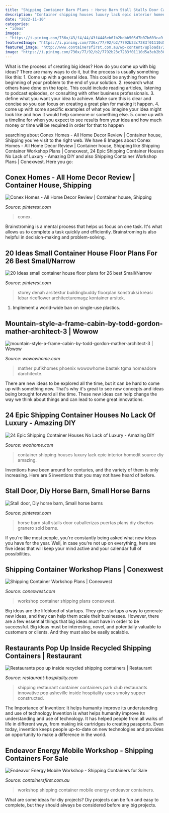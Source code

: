 ```yaml
---
title: "Shipping Container Barn Plans : Horse Barn Stall Stalls Door Caballerizas Puertas Plans Diy Diseños Granero Sold Barns"
description: "Container shipping houses luxury lack epic interior homedit source diy amazing"
date: "2022-11-10"
categories:
- "ideas"
images:
- "https://i.pinimg.com/736x/43/f4/44/43f4446eb61b2bdbb505d7b07b603ca9.jpg"
featuredImage: "https://i.pinimg.com/736x/77/92/b2/7792b23c7283f01110d5a3eb2b300c37.jpg"
featured_image: "http://www.containersfirst.com.au/wp-content/uploads/2012/08/Shipping-Container-Workshop.jpg"
image: "https://i.pinimg.com/736x/77/92/b2/7792b23c7283f01110d5a3eb2b300c37.jpg"
---
```



What is the process of creating big ideas?
How do you come up with big ideas? There are many ways to do it, but the process is usually something like this: 1. Come up with a general idea. This could be anything from the beginning of your problem to the end of your solution. 2. research what others have done on the topic. This could include reading articles, listening to podcast episodes, or consulting with other business professionals. 3. define what you want your idea to achieve. Make sure this is clear and concise so you can focus on creating a great plan for making it happen. 4. come up with some specific examples of what you imagine your idea might look like and how it would help someone or something else. 5. come up with a timeline for when you expect to see results from your idea and how much money or time will be required in order for that to happen 
	

		
searching about Conex Homes - All Home Decor Review | Container house, Shipping you've visit to the right web. We have 8 Images about Conex Homes - All Home Decor Review | Container house, Shipping like Shipping Container Workshop Plans | Conexwest, 24 Epic Shipping Container Houses No Lack of Luxury - Amazing DIY and also Shipping Container Workshop Plans | Conexwest. Here you go:
		
    
## Conex Homes - All Home Decor Review | Container House, Shipping

<img loading=lazy src="https://i.pinimg.com/736x/77/92/b2/7792b23c7283f01110d5a3eb2b300c37.jpg" onerror="this.onerror=null;this.src='https://tse4.mm.bing.net/th?id=OIP.DHt3-xHtQUjYNnHA7gJVJAHaD4&amp;pid=15.1';" alt="Conex Homes - All Home Decor Review | Container house, Shipping">

_Source: pinterest.com_

>conex. 

	

Brainstroming is a mental process that helps us focus on one task. It's what allows us to complete a task quickly and efficiently. Brainstroming is also helpful in decision-making and problem-solving.

    
## 20 Ideas Small Container House Floor Plans For 26 Best Small/Narrow

<img loading=lazy src="https://i.pinimg.com/736x/43/f4/44/43f4446eb61b2bdbb505d7b07b603ca9.jpg" onerror="this.onerror=null;this.src='https://tse4.mm.bing.net/th?id=OIP.uq8dy46r0Ab7ssE2I6_CiAHaKb&amp;pid=15.1';" alt="20 Ideas small container house floor plans for 26 best Small/Narrow">

_Source: pinterest.com_

>storey denah arsitektur buildingbuddy floorplan konstruksi kreasi lebar riceflower architecturemagz kontainer arsitek. 

	

1. Implement a world-wide ban on single-use plastics.

    
## Mountain-style-a-frame-cabin-by-todd-gordon-mather-architect-3 | Wowow

<img loading=lazy src="https://cdn.wowowhome.com/photos/2020/10/mountain-style-a-frame-cabin-by-todd-gordon-mather-architect-3.jpg" onerror="this.onerror=null;this.src='https://tse2.mm.bing.net/th?id=OIP.6-3iRSbiZthhMNHG0yV_3AHaLH&amp;pid=15.1';" alt="mountain-style-a-frame-cabin-by-todd-gordon-mather-architect-3 | Wowow">

_Source: wowowhome.com_

>mather pufikhomes phoenix wowowhome bastek tgma homeadore darchitecte. 

	

There are new ideas to be explored all the time, but it can be hard to come up with something new. That's why it's great to see new concepts and ideas being brought forward all the time. These new ideas can help change the way we think about things and can lead to some great innovations.

    
## 24 Epic Shipping Container Houses No Lack Of Luxury - Amazing DIY

<img loading=lazy src="https://www.woohome.com/wp-content/uploads/2014/05/shipping-container-house-4-2.jpg" onerror="this.onerror=null;this.src='https://tse4.mm.bing.net/th?id=OIP.RyYys3Wu4aSdXuVm4cZP5AHaIr&amp;pid=15.1';" alt="24 Epic Shipping Container Houses No Lack of Luxury - Amazing DIY">

_Source: woohome.com_

>container shipping houses luxury lack epic interior homedit source diy amazing. 

	

Inventions have been around for centuries, and the variety of them is only increasing. Here are 5 inventions that you may not have heard of before.

    
## Stall Door, Diy Horse Barn, Small Horse Barns

<img loading=lazy src="https://i.pinimg.com/736x/18/9a/00/189a00063e2721d24f4124edb2975fc6.jpg" onerror="this.onerror=null;this.src='https://tse4.mm.bing.net/th?id=OIP.0orJkC-DxicSbaYjoNooMgHaFj&amp;pid=15.1';" alt="Stall door, Diy horse barn, Small horse barns">

_Source: pinterest.com_

>horse barn stall stalls door caballerizas puertas plans diy diseños granero sold barns. 

	

If you're like most people, you're constantly being asked what new ideas you have for the year. Well, in case you're not up on everything, here are five ideas that will keep your mind active and your calendar full of possibilities. 

    
## Shipping Container Workshop Plans | Conexwest

<img loading=lazy src="https://www.conexwest.com/sites/default/files/sharing-image/img-ea107993f06781e5b74baa0063c03b0c-v.jpg" onerror="this.onerror=null;this.src='https://tse1.mm.bing.net/th?id=OIP.Ax5niZxZfZ2xw8BiQaLSUwHaDm&amp;pid=15.1';" alt="Shipping Container Workshop Plans | Conexwest">

_Source: conexwest.com_

>workshop container shipping plans conexwest. 

	

Big ideas are the lifeblood of startups. They give startups a way to generate new ideas, and they can help them scale their businesses. However, there are a few essential things that big ideas must have in order to be successful. Big ideas must be interesting, novel, and potentially valuable to customers or clients. And they must also be easily scalable.

    
## Restaurants Pop Up Inside Recycled Shipping Containers | Restaurant

<img loading=lazy src="https://www.restaurant-hospitality.com/sites/restaurant-hospitality.com/files/styles/article_featured_standard/public/SmokyPark2.jpg?itok=26DxmdXq" onerror="this.onerror=null;this.src='https://tse4.mm.bing.net/th?id=OIP.mHoicqhJJn123V0NNj8plQHaD2&amp;pid=15.1';" alt="Restaurants pop up inside recycled shipping containers | Restaurant">

_Source: restaurant-hospitality.com_

>shipping restaurant container containers park club restaurants innovative pop asheville inside hospitality uses smoky supper constructed. 

	

The Importance of Invention: It helps humanity improve its understanding and use of technology
Invention is what helps humanity improve its understanding and use of technology. It has helped people from all walks of life in different ways, from making ink cartridges to creating passports. Even today, invention keeps people up-to-date on new technologies and provides an opportunity to make a difference in the world.

    
## Endeavor Energy Mobile Workshop - Shipping Containers For Sale

<img loading=lazy src="http://www.containersfirst.com.au/wp-content/uploads/2012/08/Shipping-Container-Workshop.jpg" onerror="this.onerror=null;this.src='https://tse3.mm.bing.net/th?id=OIP.3mPyBA0Dh5NGF7I8aLrDHQHaEC&amp;pid=15.1';" alt="Endeavor Energy Mobile Workshop - Shipping Containers for Sale">

_Source: containersfirst.com.au_

>workshop shipping container mobile energy endeavor containers. 

	

What are some ideas for diy projects?
Diy projects can be fun and easy to complete, but they should always be considered before any big projects.

